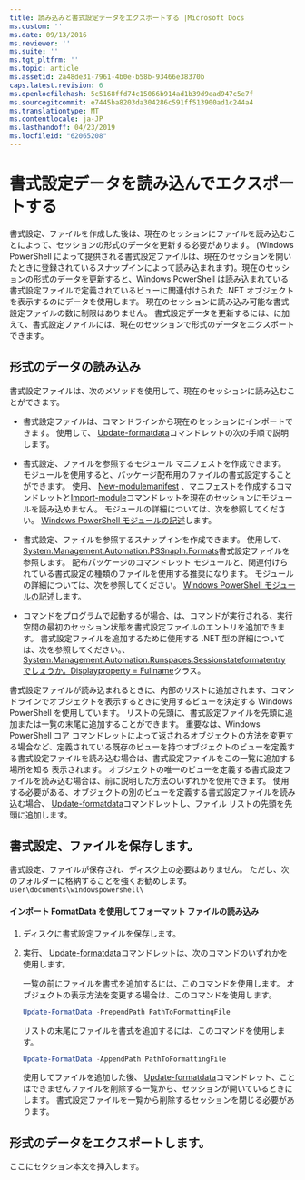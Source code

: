 ```yaml
---
title: 読み込みと書式設定データをエクスポートする |Microsoft Docs
ms.custom: ''
ms.date: 09/13/2016
ms.reviewer: ''
ms.suite: ''
ms.tgt_pltfrm: ''
ms.topic: article
ms.assetid: 2a48de31-7961-4b0e-b58b-93466e38370b
caps.latest.revision: 6
ms.openlocfilehash: 5c5168ffd74c15066b914ad1b39d9ead947c5e7f
ms.sourcegitcommit: e7445ba8203da304286c591ff513900ad1c244a4
ms.translationtype: MT
ms.contentlocale: ja-JP
ms.lasthandoff: 04/23/2019
ms.locfileid: "62065208"
---
```

# <a name="loading-and-exporting-formatting-data"></a>書式設定データを読み込んでエクスポートする

書式設定、ファイルを作成した後は、現在のセッションにファイルを読み込むことによって、セッションの形式のデータを更新する必要があります。 (Windows PowerShell によって提供される書式設定ファイルは、現在のセッションを開いたときに登録されているスナップインによって読み込まれます)。現在のセッションの形式のデータを更新すると、Windows PowerShell は読み込まれている書式設定ファイルで定義されているビューに関連付けられた .NET オブジェクトを表示するのにデータを使用します。 現在のセッションに読み込み可能な書式設定ファイルの数に制限はありません。 書式設定データを更新するには、に加えて、書式設定ファイルには、現在のセッションで形式のデータをエクスポートできます。

## <a name="loading-format-data"></a>形式のデータの読み込み

書式設定ファイルは、次のメソッドを使用して、現在のセッションに読み込むことができます。

- 書式設定ファイルは、コマンドラインから現在のセッションにインポートできます。 使用して、 [Update-formatdata](/powershell/module/Microsoft.PowerShell.Utility/Update-FormatData)コマンドレットの次の手順で説明します。

- 書式設定、ファイルを参照するモジュール マニフェストを作成できます。 モジュールを使用すると、パッケージ配布用のファイルの書式設定することができます。 使用、 [New-modulemanifest](/powershell/module/Microsoft.PowerShell.Core/New-ModuleManifest) 、マニフェストを作成するコマンドレットと[Import-module](/powershell/module/Microsoft.PowerShell.Core/Import-Module)コマンドレットを現在のセッションにモジュールを読み込めません。 モジュールの詳細については、次を参照してください。 [Windows PowerShell モジュールの記述](../module/writing-a-windows-powershell-module.md)します。

- 書式設定、ファイルを参照するスナップインを作成できます。 使用して、 [System.Management.Automation.PSSnapIn.Formats](/dotnet/api/System.Management.Automation.PSSnapIn.Formats)書式設定ファイルを参照します。 配布パッケージのコマンドレット モジュールと、関連付けられている書式設定の種類のファイルを使用する推奨になります。 モジュールの詳細については、次を参照してください。 [Windows PowerShell モジュールの記述](../module/writing-a-windows-powershell-module.md)します。

- コマンドをプログラムで起動するが場合、は、コマンドが実行される、実行空間の最初のセッション状態を書式設定ファイルのエントリを追加できます。 書式設定ファイルを追加するために使用する .NET 型の詳細については、次を参照してください。、 [System.Management.Automation.Runspaces.Sessionstateformatentry でしょうか。Displayproperty = Fullname](/dotnet/api/System.Management.Automation.Runspaces.SessionStateFormatEntry)クラス。

書式設定ファイルが読み込まれるときに、内部のリストに追加されます、コマンドラインでオブジェクトを表示するときに使用するビューを決定する Windows PowerShell を使用しています。 リストの先頭に、書式設定ファイルを先頭に追加または一覧の末尾に追加することができます。 重要なは、Windows PowerShell コア コマンドレットによって返されるオブジェクトの方法を変更する場合など、定義されている既存のビューを持つオブジェクトのビューを定義する書式設定ファイルを読み込む場合は、書式設定ファイルをこの一覧に追加する場所を知る 表示されます。 オブジェクトの唯一のビューを定義する書式設定ファイルを読み込む場合は、前に説明した方法のいずれかを使用できます。  使用する必要がある、オブジェクトの別のビューを定義する書式設定ファイルを読み込む場合、 [Update-formatdata](/powershell/module/Microsoft.PowerShell.Utility/Update-FormatData)コマンドレットし、ファイル リストの先頭を先頭に追加します。

## <a name="storing-your-formatting-file"></a>書式設定、ファイルを保存します。

書式設定、ファイルが保存され、ディスク上の必要はありません。 ただし、次のフォルダーに格納することを強くお勧めします。 `user\documents\windowspowershell\`

#### <a name="loading-a-format-file-using-import-formatdata"></a>インポート FormatData を使用してフォーマット ファイルの読み込み

1. ディスクに書式設定ファイルを保存します。

2. 実行、 [Update-formatdata](/powershell/module/Microsoft.PowerShell.Utility/Update-FormatData)コマンドレットは、次のコマンドのいずれかを使用します。

   一覧の前にファイルを書式を追加するには、このコマンドを使用します。 オブジェクトの表示方法を変更する場合は、このコマンドを使用します。

   ```powershell
   Update-FormatData -PrependPath PathToFormattingFile
   ```

   リストの末尾にファイルを書式を追加するには、このコマンドを使用します。

   ```powershell
   Update-FormatData -AppendPath PathToFormattingFile
   ```

   使用してファイルを追加した後、 [Update-formatdata](/powershell/module/Microsoft.PowerShell.Utility/Update-FormatData)コマンドレット、ことはできませんファイルを削除する一覧から、セッションが開いているときにします。 書式設定ファイルを一覧から削除するセッションを閉じる必要があります。

## <a name="exporting-format-data"></a>形式のデータをエクスポートします。

ここにセクション本文を挿入します。
